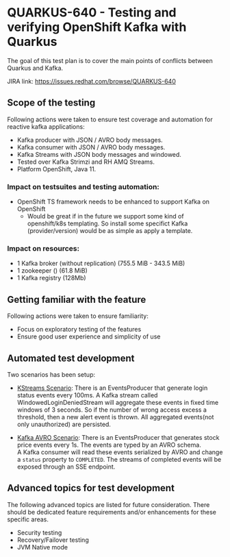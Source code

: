 # QUARKUS-640 - Testing and verifying OpenShift Kafka with Quarkus

The goal of this test plan is to cover the main points of conflicts between Quarkus and Kafka. 

JIRA link: https://issues.redhat.com/browse/QUARKUS-640

## Scope of the testing
Following actions were taken to ensure test coverage and automation for reactive kafka applications:
 - Kafka producer with JSON / AVRO body messages.
 - Kafka consumer with JSON / AVRO body messages.
 - Kafka Streams with JSON body messages and windowed.
 - Tested over Kafka Strimzi and RH AMQ Streams.
 - Platform OpenShift, Java 11.

### Impact on testsuites and testing automation:
 - OpenShift TS framework needs to be enhanced to support Kafka on OpenShift
   - Would be great if in the future we support some kind of openshift/k8s templating. So install some specifict Kafka (provider/version) would be as simple as apply a template. 

### Impact on resources:
 - 1 Kafka broker (without replication) (755.5 MiB - 343.5 MiB)
 - 1 zookeeper () (61.8 MiB)
 - 1 Kafka registry (128Mb)

## Getting familiar with the feature
Following actions were taken to ensure familiarity:
 - Focus on exploratory testing of the features
 - Ensure good user experience and simplicity of use

## Automated test development

Two scenarios has been setup:
- [KStreams Scenario](https://github.com/quarkus-qe/quarkus-openshift-test-suite/tree/main/messaging/kafka-streams-reactive-messaging): There is an EventsProducer that generate login status events every 100ms. A Kafka stream called WindowedLoginDeniedStream will aggregate these events in fixed time windows of 3 seconds. So if the number of wrong access excess a threshold, then a new alert event is thrown. All aggregated events(not only unauthorized) are persisted.

- [Kafka AVRO Scenario](https://github.com/quarkus-qe/quarkus-openshift-test-suite/pull/140): There is an EventsProducer that generates stock price events every 1s. The events are typed by an AVRO schema.  
A Kafka consumer will read these events serialized by AVRO and change a `status` property to `COMPLETED`. 
The streams of completed events will be exposed through an SSE endpoint.

## Advanced topics for test development
The following advanced topics are listed for future consideration. There should be dedicated feature requirements and/or enhancements for these specific areas.
 - Security testing
 - Recovery/Failover testing
 - JVM Native mode